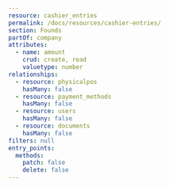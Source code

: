 ```yaml
---
resource: cashier_entries
permalink: /docs/resources/cashier-entries/
section: Founds
partOf: company
attributes:
  - name: amount
    crud: create, read
    valuetype: number
relationships:
  - resource: physicalpos
    hasMany: false
  - resource: payment_methods
    hasMany: false
  - resource: users
    hasMany: false
  - resource: documents
    hasMany: false
filters: null
entry_points:
  methods:
    patch: false
    delete: false
---
```

